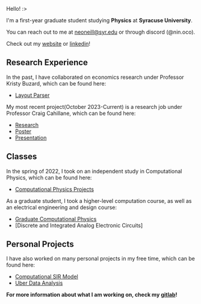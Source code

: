 Hello! :>

I'm a first-year graduate student studying **Physics** at **Syracuse University**. 

You can reach out to me at [neoneill@syr.edu](mailto:neoneill@syr.edu) or through discord (@nin.oco).

Check out my [website](https://ninoc0.github.io/home/) or [linkedin](https://www.linkedin.com/in/nico-o-neill-a82067389/)!

## Research Experience
In the past, I have collaborated on economics research under Professor Kristy Buzard, which can be found here:

- [Layout Parser](https://github.com/ninoc0/Layout-Parser)

My most recent project(October 2023-Current) is a research job under Professor Craig Cahillane, which can be found here:
- [Research](https://github.com/ninoc0/Research)
- [Poster](https://github.com/ninoc0/Research/blob/main/Research-Poster.png)
- [Presentation](https://dcc.ligo.org/G2401553)
## Classes
In the spring of 2022, I took on an independent study in Computational Physics, which can be found here:
- [Computational Physics Projects](https://github.com/ninoc0/Computational-Physics-Projects)

As a  graduate student, I took a higher-level computation course, as well as an electrical engineering and design course:
- [Graduate Computational Physics](https://github.com/ninoc0/phy_607)
- [Discrete and Integrated Analog Electronic Circuits]

## Personal Projects
I have also worked on many personal projects in my free time, which can be found here:
- [Computational SIR Model](https://github.com/ninoc0/Computational_SIR_Model)
- [Uber Data Analysis](https://github.com/ninoc0/Uber-Data-Analysis)

**For more information about what I am working on, check my [gitlab](https://gitlab.com/ninoc0)!**

